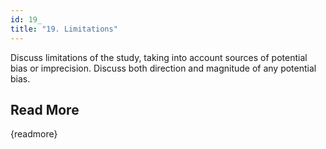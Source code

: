 ```yaml
---
id: 19_
title: "19. Limitations"
---
```

Discuss limitations of the study, taking into account sources of potential bias or imprecision. Discuss both direction and magnitude of any potential bias.

## Read More

{readmore}